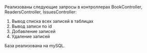 Реализованы следующие запросы в контроллерах BookController, ReadersController, IssuesController:

1. Вывод списка всех записей в таблицах
2. Вывод записи по id
3. Добавление записей
4. Удаление записей

База реализована на mySQL.